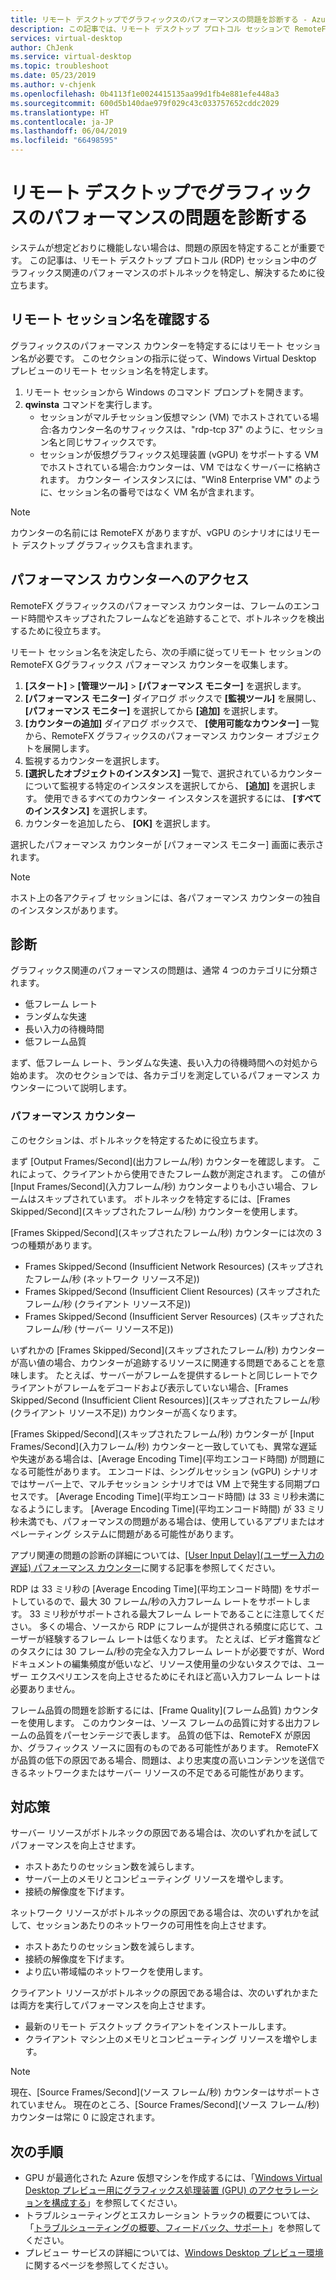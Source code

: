 ```yaml
---
title: リモート デスクトップでグラフィックスのパフォーマンスの問題を診断する - Azure
description: この記事では、リモート デスクトップ プロトコル セッションで RemoteFX グラフィックス カウンターを使用して、Windows Virtual Desktop のグラフィックスに関するパフォーマンスの問題を診断する方法について説明します。
services: virtual-desktop
author: ChJenk
ms.service: virtual-desktop
ms.topic: troubleshoot
ms.date: 05/23/2019
ms.author: v-chjenk
ms.openlocfilehash: 0b4113f1e0024415135aa99d1fb4e881efe448a3
ms.sourcegitcommit: 600d5b140dae979f029c43c033757652cddc2029
ms.translationtype: HT
ms.contentlocale: ja-JP
ms.lasthandoff: 06/04/2019
ms.locfileid: "66498595"
---
```

# <a name="diagnose-graphics-performance-issues-in-remote-desktop"></a>リモート デスクトップでグラフィックスのパフォーマンスの問題を診断する

システムが想定どおりに機能しない場合は、問題の原因を特定することが重要です。 この記事は、リモート デスクトップ プロトコル (RDP) セッション中のグラフィックス関連のパフォーマンスのボトルネックを特定し、解決するために役立ちます。

## <a name="find-your-remote-session-name"></a>リモート セッション名を確認する

グラフィックスのパフォーマンス カウンターを特定するにはリモート セッション名が必要です。 このセクションの指示に従って、Windows Virtual Desktop プレビューのリモート セッション名を特定します。

1. リモート セッションから Windows のコマンド プロンプトを開きます。
2. **qwinsta** コマンドを実行します。
    - セッションがマルチセッション仮想マシン (VM) でホストされている場合:各カウンター名のサフィックスは、"rdp-tcp 37" のように、セッション名と同じサフィックスです。
    - セッションが仮想グラフィックス処理装置 (vGPU) をサポートする VM でホストされている場合:カウンターは、VM ではなくサーバーに格納されます。 カウンター インスタンスには、"Win8 Enterprise VM" のように、セッション名の番号ではなく VM 名が含まれます。

>[!NOTE]
> カウンターの名前には RemoteFX がありますが、vGPU のシナリオにはリモート デスクトップ グラフィックスも含まれます。

## <a name="access-performance-counters"></a>パフォーマンス カウンターへのアクセス

RemoteFX グラフィックスのパフォーマンス カウンターは、フレームのエンコード時間やスキップされたフレームなどを追跡することで、ボトルネックを検出するために役立ちます。

リモート セッション名を決定したら、次の手順に従ってリモート セッションの RemoteFX Gグラフィックス パフォーマンス カウンターを収集します。

1. **[スタート]**  >  **[管理ツール]**  >  **[パフォーマンス モニター]** を選択します。
2. **[パフォーマンス モニター]** ダイアログ ボックスで **[監視ツール]** を展開し、 **[パフォーマンス モニター]** を選択してから **[追加]** を選択します。
3. **[カウンターの追加]** ダイアログ ボックスで、 **[使用可能なカウンター]** 一覧から、RemoteFX グラフィックスのパフォーマンス カウンター オブジェクトを展開します。
4. 監視するカウンターを選択します。
5. **[選択したオブジェクトのインスタンス]** 一覧で、選択されているカウンターについて監視する特定のインスタンスを選択してから、 **[追加]** を選択します。 使用できるすべてのカウンター インスタンスを選択するには、 **[すべてのインスタンス]** を選択します。
6. カウンターを追加したら、 **[OK]** を選択します。

選択したパフォーマンス カウンターが [パフォーマンス モニター] 画面に表示されます。

>[!NOTE]
>ホスト上の各アクティブ セッションには、各パフォーマンス カウンターの独自のインスタンスがあります。

## <a name="diagnosis"></a>診断

グラフィックス関連のパフォーマンスの問題は、通常 4 つのカテゴリに分類されます。

- 低フレーム レート
- ランダムな失速
- 長い入力の待機時間
- 低フレーム品質

まず、低フレーム レート、ランダムな失速、長い入力の待機時間への対処から始めます。 次のセクションでは、各カテゴリを測定しているパフォーマンス カウンターについて説明します。

### <a name="performance-counters"></a>パフォーマンス カウンター

このセクションは、ボトルネックを特定するために役立ちます。

まず [Output Frames/Second]\(出力フレーム/秒\) カウンターを確認します。 これによって、クライアントから使用できたフレーム数が測定されます。 この値が [Input Frames/Second]\(入力フレーム/秒\) カウンターよりも小さい場合、フレームはスキップされています。 ボトルネックを特定するには、[Frames Skipped/Second]\(スキップされたフレーム/秒\) カウンターを使用します。

[Frames Skipped/Second]\(スキップされたフレーム/秒\) カウンターには次の 3 つの種類があります。

- Frames Skipped/Second (Insufficient Network Resources) (スキップされたフレーム/秒 (ネットワーク リソース不足))
- Frames Skipped/Second (Insufficient Client Resources) (スキップされたフレーム/秒 (クライアント リソース不足))
- Frames Skipped/Second (Insufficient Server Resources) (スキップされたフレーム/秒 (サーバー リソース不足))

いずれかの [Frames Skipped/Second]\(スキップされたフレーム/秒\) カウンターが高い値の場合、カウンターが追跡するリソースに関連する問題であることを意味します。 たとえば、サーバーがフレームを提供するレートと同じレートでクライアントがフレームをデコードおよび表示していない場合、[Frames Skipped/Second (Insufficient Client Resources)]\(スキップされたフレーム/秒 (クライアント リソース不足)\) カウンターが高くなります。

[Frames Skipped/Second]\(スキップされたフレーム/秒\) カウンターが [Input Frames/Second]\(入力フレーム/秒\) カウンターと一致していても、異常な遅延や失速がある場合は、[Average Encoding Time]\(平均エンコード時間\) が問題になる可能性があります。 エンコードは、シングルセッション (vGPU) シナリオではサーバー上で、マルチセッション シナリオでは VM 上で発生する同期プロセスです。 [Average Encoding Time]\(平均エンコード時間\) は 33 ミリ秒未満になるようにします。 [Average Encoding Time]\(平均エンコード時間\) が 33 ミリ秒未満でも、パフォーマンスの問題がある場合は、使用しているアプリまたはオペレーティング システムに問題がある可能性があります。

アプリ関連の問題の診断の詳細については、[[User Input Delay]\(ユーザー入力の遅延\) パフォーマンス カウンター](https://docs.microsoft.com/windows-server/remote/remote-desktop-services/rds-rdsh-performance-counters)に関する記事を参照してください。

RDP は 33 ミリ秒の [Average Encoding Time]\(平均エンコード時間\) をサポートしているので、最大 30 フレーム/秒の入力フレーム レートをサポートします。 33 ミリ秒がサポートされる最大フレーム レートであることに注意してください。 多くの場合、ソースから RDP にフレームが提供される頻度に応じて、ユーザーが経験するフレーム レートは低くなります。 たとえば、ビデオ鑑賞などのタスクには 30 フレーム/秒の完全な入力フレーム レートが必要ですが、Word ドキュメントの編集頻度が低いなど、リソース使用量の少ないタスクでは、ユーザー エクスペリエンスを向上させるためにそれほど高い入力フレーム レートは必要ありません。

フレーム品質の問題を診断するには、[Frame Quality]\(フレーム品質\) カウンターを使用します。 このカウンターは、ソース フレームの品質に対する出力フレームの品質をパーセンテージで表します。 品質の低下は、RemoteFX が原因か、グラフィックス ソースに固有のものである可能性があります。 RemoteFX が品質の低下の原因である場合、問題は、より忠実度の高いコンテンツを送信できるネットワークまたはサーバー リソースの不足である可能性があります。

## <a name="mitigation"></a>対応策

サーバー リソースがボトルネックの原因である場合は、次のいずれかを試してパフォーマンスを向上させます。

- ホストあたりのセッション数を減らします。
- サーバー上のメモリとコンピューティング リソースを増やします。
- 接続の解像度を下げます。

ネットワーク リソースがボトルネックの原因である場合は、次のいずれかを試して、セッションあたりのネットワークの可用性を向上させます。

- ホストあたりのセッション数を減らします。
- 接続の解像度を下げます。
- より広い帯域幅のネットワークを使用します。

クライアント リソースがボトルネックの原因である場合は、次のいずれかまたは両方を実行してパフォーマンスを向上させます。

- 最新のリモート デスクトップ クライアントをインストールします。
- クライアント マシン上のメモリとコンピューティング リソースを増やします。

> [!NOTE]
> 現在、[Source Frames/Second]\(ソース フレーム/秒\) カウンターはサポートされていません。 現在のところ、[Source Frames/Second]\(ソース フレーム/秒\) カウンターは常に 0 に設定されます。

## <a name="next-steps"></a>次の手順

- GPU が最適化された Azure 仮想マシンを作成するには、「[Windows Virtual Desktop プレビュー用にグラフィックス処理装置 (GPU) のアクセラレーションを構成する](https://docs.microsoft.com/azure/virtual-desktop/configure-vm-gpu)」を参照してください。
- トラブルシューティングとエスカレーション トラックの概要については、「[トラブルシューティングの概要、フィードバック、サポート](https://docs.microsoft.com/azure/virtual-desktop/troubleshoot-set-up-overview)」を参照してください。
- プレビュー サービスの詳細については、[Windows Desktop プレビュー環境](https://docs.microsoft.com/azure/virtual-desktop/environment-setup)に関するページを参照してください。

